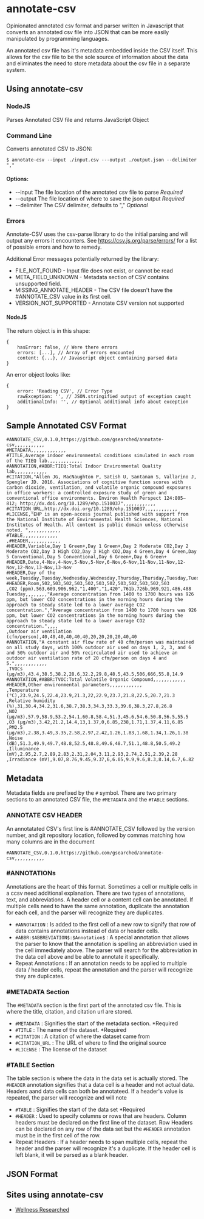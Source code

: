 # annotate-csv
Opinionated annotated csv format and parser written in Javascript that converts an annotated csv file into JSON that can be more easily manipulated by programming languages.

An annotated csv file has it's metadata embedded inside the CSV itself. This allows for the csv file to be the sole source of information about the data and eliminates the need to store metadata about the csv file in a separate system.

## Using annotate-csv 

### NodeJS

Parses Annotated CSV file and returns JavaScript Object

### Command Line

Converts annotated CSV to JSON:

```
$ annotate-csv --input ./input.csv ---output ./output.json --delimiter "," 
```

#### Options:

* --input The file location of the annotated csv file to parse *Required*
* --output The file location of where to save the json output *Required*
* --delimiter The CSV delimiter, defaults to "," *Optional*



### Errors

Annotate-CSV uses the csv-parse library to do the initial parsing and will output any errors it encounters. See https://csv.js.org/parse/errors/ for a list of possible errors and how to remedy. 

Additional Error messages potentially returned by the library:

* FILE_NOT_FOUND - Input file does not exist, or cannot be read
* META_FIELD_UNKNOWN - Metadata section of CSV contains unsupported field.
* MISSING_ANNOTATE_HEADER - The CSV file doesn't have the #ANNOTATE_CSV value in its first cell.
* VERSION_NOT_SUPPORTED - Annotate CSV version not supported

#### NodeJS 

The return object is in this shape:

```
{
    hasError: false, // Were there errors 
    errors: [...], // Array of errors encounted
    content: {...}, // Javascript object containing parsed data
}

```
An error object looks like:
```
{
    error: 'Reading CSV', // Error Type 
    rawException: '', // JSON.stringified output of exception caught 
    additionalInfo: '', // Optional additional info about exception
}
```



## Sample Annotated CSV Format

```
#ANNOTATE_CSV,0.1.0,https://github.com/gsearched/annotate-csv,,,,,,,,,,,
#METADATA,,,,,,,,,,,,,
#TITLE,Average indoor environmental conditions simulated in each room of the TIEQ lab.,,,,,,,,,,,,
#ANNOTATION,#ABBR:TIEQ:Total Indoor Environmental Quality lab,,,,,,,,,,,,
#CITATION,"Allen JG, MacNaughton P, Satish U, Santanam S, Vallarino J, Spengler JD. 2016. Associations of cognitive function scores with carbon dioxide, ventilation, and volatile organic compound exposures in office workers: a controlled exposure study of green and conventional office environments. Environ Health Perspect 124:805–812; http://dx.doi.org/10.1289/ehp.1510037",,,,,,,,,,,,
#CITATION_URL,http://dx.doi.org/10.1289/ehp.1510037,,,,,,,,,,,,
#LICENSE,"EHP is an open-access journal published with support from the National Institute of Environmental Health Sciences, National Institutes of Health. All content is public domain unless otherwise noted. ",,,,,,,,,,,,
#TABLE,,,,,,,,,,,,,
,#HEADER,,,,,,,,,,,,
#HEADER,Variable,Day 1 Green+,Day 1 Green+,Day 2 Moderate CO2,Day 2 Moderate CO2,Day 3 High CO2,Day 3 High CO2,Day 4 Green,Day 4 Green,Day 5 Conventional,Day 5 Conventional,Day 6 Green+,Day 6 Green+
#HEADER,Date,4-Nov,4-Nov,5-Nov,5-Nov,6-Nov,6-Nov,11-Nov,11-Nov,12-Nov,12-Nov,13-Nov,13-Nov
#HEADER,Day of the week,Tuesday,Tuesday,Wednesday,Wednesday,Thursday,Thursday,Tuesday,Tuesday,Wednesday,Wednesday,Thursday,Thursday
#HEADER,Room,502,503,502,503,502,503,502,503,502,503,502,503
,CO2 (ppm),563,609,906,962,"1,400","1,420",761b,726b,969,921,486,488
Tuesday,,,,,,,,"Average concentration from 1400 to 1700 hours was 926 ppm, but lower CO2 concentrations in the morning hours during the approach to steady state led to a lower average CO2 concentration.","Average concentration from 1400 to 1700 hours was 926 ppm, but lower CO2 concentrations in the morning hours during the approach to steady state led to a lower average CO2 concentration.",,,,
,Outdoor air ventilation (cfm/person),40,40,40,40,40,40,20,20,20,20,40,40
#ANNOTATION,"A constant air flow rate of 40 cfm/person was maintained on all study days, with 100% outdoor air used on days 1, 2, 3, and 6 and 50% outdoor air and 50% recirculated air used to achieve an outdoor air ventilation rate of 20 cfm/person on days 4 and 5.",,,,,,,,,,,,
,TVOCs (μg/m3),43.4,38.5,38.2,28.6,32.2,29.8,48.5,43.5,506,666,55.8,14.9
#ANNOTATION,#ABBR:TVOC:Total Volatile Organic Compound,,,,,,,,,,,,
#HEADER,Other environmental parameters,,,,,,,,,,,,
,Temperature (°C),23.9,24.5,22.4,23.9,21.3,22,22.9,23.7,21.8,22.5,20.7,21.3
,Relative humidity (%),31,30.4,34.2,31.6,38.7,38.3,34.3,33.3,39.6,38.3,27.8,26.8
,NO2 (μg/m3),57.9,58.9,53.2,54.1,60.8,58.4,51.3,45.6,54.6,50.8,56.5,55.5
,O3 (μg/m3),3.42,21.2,14.4,13,1.37,0,6.85,238,1.71,1.37,4.11,6.85
,PM2.5 (μg/m3),2.38,3.49,3.35,2.58,2.97,2.42,1.26,1.83,1.68,1.34,1.26,1.38
,Noise (dB),51.3,49.9,49.7,48.8,52.5,48.8,49.6,48.7,51.1,48.8,50.5,49.2
,Illuminance (mV),2.95,2.7,2.89,2.83,2.31,2.04,3.11,2.93,2.74,2.51,2.39,2.28
,Irradiance (mV),9.07,8.76,9.45,9.37,6,6.05,9.9,9.6,8.3,8.14,6.7,6.82
```

## Metadata

Metadata fields are prefixed by the `#` symbol. There are two primary sections to an annotated CSV file, the `#METADATA` and the `#TABLE` sections. 

### ANNOTATE CSV HEADER

An annotatated CSV's first line is #ANNOTATE_CSV followed by the version number, and git repository location, followed by commas matching how many columns are in the document

```
#ANNOTATE_CSV,0.1.0,https://github.com/gsearched/annotate-csv,,,,,,,,,,,
```


### #ANNOTATIONs

Annotations are the heart of this format. Sometimes a cell or multiple cells in a ccsv need additional explanation. There are two types of annotations, text, and abbreviations. A header cell or a content cell can be annotated. If multiple cells need to have the same annotation, duplicate the annotation for each cell, and the parser will recognize they are duplicates. 

* `#ANNOTATION` : Is added to the first cell of a new row to signify that row of data contains annotations instead of data or header cells. 
* `#ABBR:$ABBREVIATION$:$Annotation$` : A special annotation that allows the parser to know that the annotation is spelling an abbreviation used in the cell immediately above. The parser will search for the abbreviation in the data cell above and be able to annotate it specifically. 
* Repeat Annotations : If an annotation needs to be applied to multiple data / header cells, repeat the annotation and the parser will recognize they are duplicates. 

### #METADATA Section

The `#METADATA` section is the first part of the annotated csv file. This is where the title, citation, and citation url are stored.

* `#METADATA` : Signifies the start of the metadata section. *Required
* `#TITLE` : The name of the dataset. *Required
* `#CITATION` : A citation of where the dataset came from
* `#CITATION_URL` : The URL of where to find the original source
* `#LICENSE` : The license of the dataset


### #TABLE Section

The table section is where the data in the data set is actually stored. The `#HEADER` annotation signifies that a data cell is a header and not actual data. Headers aand data cells can both be annotateed. If a header's value is repeated, the parser will recognize and will note 

* `#TABLE` : Signifies the start of the data set *Required
* `#HEADER` : Used to specify columns or rows that are headers. Column headers must be declared on the first line of the dataset. Row Headers can be declared on any row of the data set but the `#HEADER` annotation must be in the first cell of the row.
* Repeat Headers : If a header needs to span multiple cells, repeat the header and the parser will recognize it's a duplicate. If the header cell is left blank, it will be parsed as a blank header.

## JSON Format


## Sites using annotate-csv

* [Wellness Researched](https://wellnessresearched.com)
